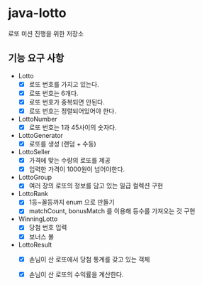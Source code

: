 # java-lotto
로또 미션 진행을 위한 저장소

## 기능 요구 사항
- Lotto
    - [X] 로또 번호를 가지고 있는다.
    - [X] 로또 번호는 6개다.
    - [X] 로또 번호가 중복되면 안된다.
    - [X] 로또 번호는 정렬되어있어야 한다.
    
- LottoNumber
    - [X] 로또 번호는 1과 45사이의 숫자다.
    
- LottoGenerator
    - [X] 로또를 생성 (랜덤 + 수동)
    
- LottoSeller
    - [X] 가격에 맞는 수량의 로또를 제공
    - [X] 입력한 가격이 1000원이 넘어야한다.

- LottoGroup
    - [X] 여러 장의 로또의 정보를 담고 있는 일급 컬렉션 구현

- LottoRank
  - [X] 1등~꼴등까지 enum 으로 만들기
  - [X] matchCount, bonusMatch 를 이용해 등수를 가져오는 것 구현
      
- WinningLotto
    - [X] 당첨 번호 입력
    - [X] 보너스 볼
    
- LottoResult
    - [X] 손님이 산 로또에서 당첨 통계를 갖고 있는 객체
    - [X] 손님이 산 로또의 수익률을 계산한다.
    